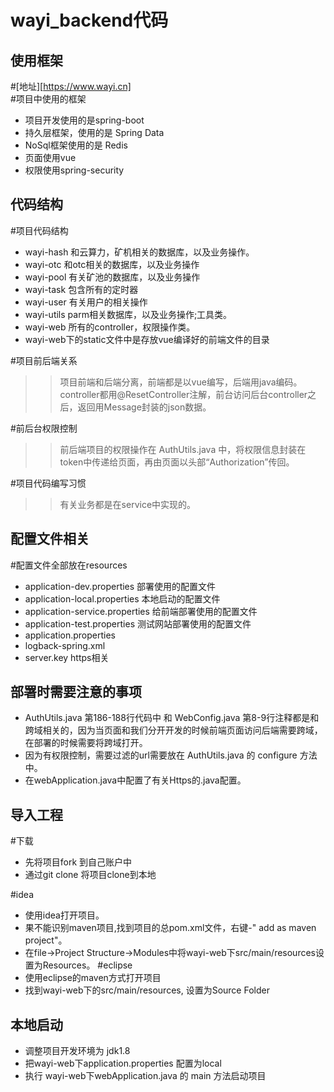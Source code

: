 wayi_backend代码
=============================
使用框架
-----------------------------
#[地址][https://www.wayi.cn]<br>
#项目中使用的框架
* 项目开发使用的是spring-boot
* 持久层框架，使用的是 Spring Data
* NoSql框架使用的是 Redis
* 页面使用vue
* 权限使用spring-security

代码结构
-----------------------------
#项目代码结构<br>
* wayi-hash 和云算力，矿机相关的数据库，以及业务操作。
* wayi-otc	和otc相关的数据库，以及业务操作
* wayi-pool	有关矿池的数据库，以及业务操作
* wayi-task 包含所有的定时器
* wayi-user 有关用户的相关操作
* wayi-utils parm相关数据库，以及业务操作;工具类。
* wayi-web	所有的controller，权限操作类。<br>
* wayi-web下的static文件中是存放vue编译好的前端文件的目录

#项目前后端关系<br>
>>	项目前端和后端分离，前端都是以vue编写，后端用java编码。controller都用@ResetController注解，前台访问后台controller之后，返回用Message封装的json数据。

#前后台权限控制<br>
>>	前后端项目的权限操作在 AuthUtils.java 中，将权限信息封装在token中传递给页面，再由页面以头部“Authorization”传回。

#项目代码编写习惯<br>
>>有关业务都是在service中实现的。

配置文件相关
-----------------------------
#配置文件全部放在resources<br>
* application-dev.properties 部署使用的配置文件
* application-local.properties 本地启动的配置文件
* application-service.properties 给前端部署使用的配置文件
* application-test.properties 测试网站部署使用的配置文件
* application.properties 
* logback-spring.xml 
* server.key https相关

部署时需要注意的事项
-----------------------------
* AuthUtils.java 第186-188行代码中  和 WebConfig.java 第8-9行注释都是和跨域相关的，因为当页面和我们分开开发的时候前端页面访问后端需要跨域，在部署的时候需要将跨域打开。
* 因为有权限控制，需要过滤的url需要放在 AuthUtils.java 的 configure 方法中。
* 在webApplication.java中配置了有关Https的.java配置。

导入工程
-----------------------------
#下载
* 先将项目fork 到自己账户中
* 通过git clone 将项目clone到本地

#idea
* 使用idea打开项目。
* 果不能识别maven项目,找到项目的总pom.xml文件，右键-" add as maven project"。
* 在file->Project Structure->Modules中将wayi-web下src/main/resources设置为Resources。
#eclipse
* 使用eclipse的maven方式打开项目
* 找到wayi-web下的src/main/resources, 设置为Source Folder


本地启动
-----------------------------
* 调整项目开发环境为 jdk1.8
* 把wayi-web下application.properties 配置为local
* 执行 wayi-web下webApplication.java 的 main 方法启动项目
